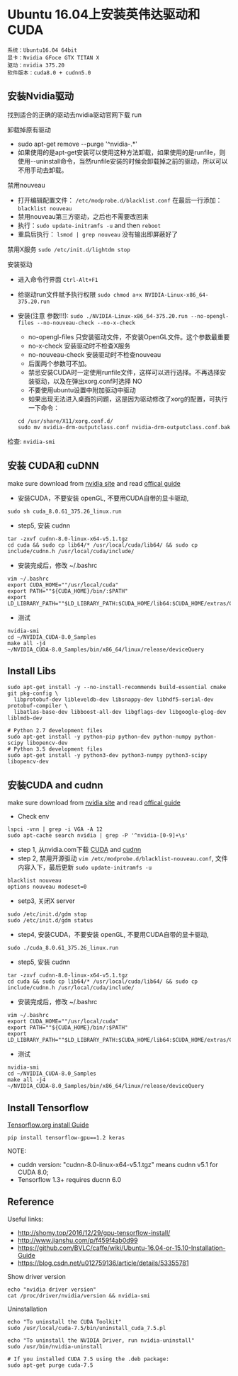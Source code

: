# Ubuntu 16.04上安装英伟达驱动和CUDA

```
系统：Ubuntu16.04 64bit
显卡：Nvidia GFoce GTX TITAN X
驱动：nvidia 375.20
软件版本：cuda8.0 + cudnn5.0
```


## 安装Nvidia驱动

找到适合的正确的驱动去nvidia驱动官网下载 run

卸载掉原有驱动
  * sudo apt-get remove --purge '^nvidia-.*'
  * 如果使用的是apt-get安装可以使用这种方法卸载，如果使用的是runfile，则使用--uninstall命令，当然runfile安装的时候会卸载掉之前的驱动，所以可以不用手动去卸载。

禁用nouveau

- 打开编辑配置文件： `/etc/modprobe.d/blacklist.conf` 在最后一行添加：`blacklist nouveau`
- 禁用nouveau第三方驱动，之后也不需要改回来
- 执行：`sudo update-initramfs -u` and then `reboot`
- 重启后执行： `lsmod | grep nouveau` 没有输出即屏蔽好了

禁用X服务 `sudo /etc/init.d/lightdm stop`

安装驱动

- 进入命令行界面 `Ctrl-Alt+F1`
- 给驱动run文件赋予执行权限 `sudo chmod a+x NVIDIA-Linux-x86_64-375.20.run`
- 安装(注意 参数!!!): `sudo ./NVIDIA-Linux-x86_64-375.20.run --no-opengl-files --no-nouveau-check --no-x-check`

  * no-opengl-files 只安装驱动文件，不安装OpenGL文件。这个参数最重要
  * no-x-check 安装驱动时不检查X服务
  * no-nouveau-check 安装驱动时不检查nouveau

  - 后面两个参数可不加。
  - 禁忌安装CUDA时一定使用runfile文件，这样可以进行选择。不再选择安装驱动，以及在弹出xorg.conf时选择 NO
  - 不要使用ubuntu设置中附加驱动中驱动
  - 如果出现无法进入桌面的问题，这是因为驱动修改了xorg的配置，可执行一下命令：

  ```
  cd /usr/share/X11/xorg.conf.d/
  sudo mv nvidia-drm-outputclass.conf nvidia-drm-outputclass.conf.bak
  ```

检查: `nvidia-smi`


## 安装 CUDA和 cuDNN

make sure download from [nvidia site](https://developer.nvidia.com/gpu-accelerated-libraries) and read [offical guide](http://docs.nvidia.com/deeplearning/sdk/cudnn-install/index.html)


- 安装CUDA，不要安装 openGL, 不要用CUDA自带的显卡驱动,
```
sudo sh cuda_8.0.61_375.26_linux.run
```

- step5, 安装 cudnn

```
tar -zxvf cudnn-8.0-linux-x64-v5.1.tgz
cd cuda && sudo cp lib64/* /usr/local/cuda/lib64/ && sudo cp include/cudnn.h /usr/local/cuda/include/
```

- 安装完成后，修改 ~/.bashrc
```
vim ~/.bashrc
export CUDA_HOME=""/usr/local/cuda"
export PATH=""${CUDA_HOME}/bin/:$PATH"
export LD_LIBRARY_PATH=""$LD_LIBRARY_PATH:$CUDA_HOME/lib64:$CUDA_HOME/extras/CUPTI/lib64"
```

- 测试

```
nvidia-smi
cd ~/NVIDIA_CUDA-8.0_Samples
make all -j4
~/NVIDIA_CUDA-8.0_Samples/bin/x86_64/linux/release/deviceQuery
```


## Install Libs
```
sudo apt-get install -y --no-install-recommends build-essential cmake git pkg-config \
  libprotobuf-dev libleveldb-dev libsnappy-dev libhdf5-serial-dev protobuf-compiler \
  libatlas-base-dev libboost-all-dev libgflags-dev libgoogle-glog-dev liblmdb-dev

# Python 2.7 development files
sudo apt-get install -y python-pip python-dev python-numpy python-scipy libopencv-dev
# Python 3.5 development files
sudo apt-get install -y python3-dev python3-numpy python3-scipy libopencv-dev
```


## 安装CUDA and cudnn

make sure download from [nvidia site](https://developer.nvidia.com/gpu-accelerated-libraries) and read [offical guide](http://docs.nvidia.com/deeplearning/sdk/cudnn-install/index.html)

- Check env
```
lspci -vnn | grep -i VGA -A 12
sudo apt-cache search nvidia | grep -P '^nvidia-[0-9]+\s'
```

- step 1, 从nvidia.com下载 [CUDA](https://developer.nvidia.com/cuda-downloads) and [cudnn](https://developer.nvidia.com/cudnn)
- step 2, 禁用开源驱动 ```vim /etc/modprobe.d/blacklist-nouveau.conf```, 文件内容入下，最后更新 ```sudo update-initramfs -u```
```
blacklist nouveau
options nouveau modeset=0
```
- setp3, 关闭X server
```
sudo /etc/init.d/gdm stop
sudo /etc/init.d/gdm status
```

- step4, 安装CUDA，不要安装 openGL, 不要用CUDA自带的显卡驱动,
```
sudo ./cuda_8.0.61_375.26_linux.run
```

- step5, 安装 cudnn
```
tar -zxvf cudnn-8.0-linux-x64-v5.1.tgz
cd cuda && sudo cp lib64/* /usr/local/cuda/lib64/ && sudo cp include/cudnn.h /usr/local/cuda/include/
```
- 安装完成后，修改 ~/.bashrc
```
vim ~/.bashrc
export CUDA_HOME=""/usr/local/cuda"
export PATH=""${CUDA_HOME}/bin/:$PATH"
export LD_LIBRARY_PATH=""$LD_LIBRARY_PATH:$CUDA_HOME/lib64:$CUDA_HOME/extras/CUPTI/lib64"
```

- 测试

```
nvidia-smi
cd ~/NVIDIA_CUDA-8.0_Samples
make all -j4
~/NVIDIA_CUDA-8.0_Samples/bin/x86_64/linux/release/deviceQuery
```

## Install Tensorflow
[Tensorflow.org install Guide](https://www.tensorflow.org/install/install_linux#InstallingNativePip)

```
pip install tensorflow-gpu==1.2 keras
```

NOTE:
- cuddn version: "cudnn-8.0-linux-x64-v5.1.tgz" means cudnn v5.1 for CUDA 8.0;
- Tensorflow 1.3+ requires ducnn 6.0

## Reference

Useful links:
- http://shomy.top/2016/12/29/gpu-tensorflow-install/
- http://www.jianshu.com/p/f459f4ab0d99
- https://github.com/BVLC/caffe/wiki/Ubuntu-16.04-or-15.10-Installation-Guide
- https://blog.csdn.net/u012759136/article/details/53355781

Show driver version

```
echo "nvidia driver version"
cat /proc/driver/nvidia/version && nvidia-smi
```

Uninstallation

```
echo "To uninstall the CUDA Toolkit"
sudo /usr/local/cuda-7.5/bin/uninstall_cuda_7.5.pl

echo "To uninstall the NVIDIA Driver, run nvidia-uninstall"
sudo /usr/bin/nvidia-uninstall

# If you installed CUDA 7.5 using the .deb package:
sudo apt-get purge cuda-7.5
```
